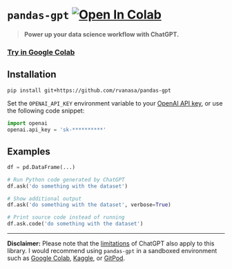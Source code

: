 # `pandas-gpt` [![Open In Colab](https://colab.research.google.com/assets/colab-badge.svg)](https://colab.research.google.com/github/rvanasa/pandas-gpt/blob/main/notebooks/pandas_gpt_demo.ipynb)

> #### Power up your data science workflow with ChatGPT.

### [Try in Google Colab](https://colab.research.google.com/github/rvanasa/pandas-gpt/blob/main/notebooks/pandas_gpt_demo.ipynb)

## Installation

```bash
pip install git+https://github.com/rvanasa/pandas-gpt
```

Set the `OPENAI_API_KEY` environment variable to your [OpenAI API key](https://platform.openai.com/account/api-keys), or use the following code snippet:

```python
import openai
openai.api_key = 'sk-**********'
```

## Examples

```python
df = pd.DataFrame(...)

# Run Python code generated by ChatGPT
df.ask('do something with the dataset')

# Show additional output
df.ask('do something with the dataset', verbose=True)

# Print source code instead of running
df.ask.code('do something with the dataset')
```

---

**Disclaimer:** Please note that the [limitations](https://github.com/openai/gpt-3/blob/master/model-card.md#limitations) of ChatGPT also apply to this library. I would recommend using `pandas-gpt` in a sandboxed environment such as [Google Colab](https://colab.research.google.com), [Kaggle](https://www.kaggle.com/docs/notebooks), or [GitPod](https://www.gitpod.io/).
